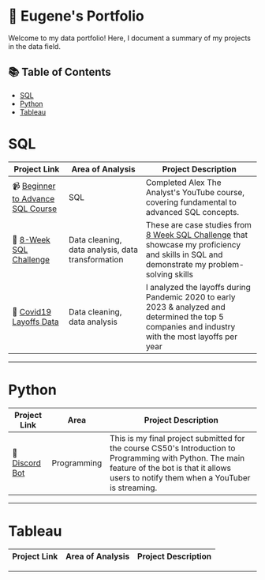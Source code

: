 # 📰 Eugene's Portfolio

Welcome to my data portfolio! Here, I document a summary of my projects in the data field. 

## 📚 Table of Contents
- [SQL](#sql)
- [Python](#python)
- [Tableau](#tableau)

# SQL
| Project Link | Area of Analysis | Project Description | 
|---|---|---|
| 📹 [Beginner to Advance SQL Course](https://github.com/Eugene-C1/Beginner-Advance-SQL-Course) | SQL | Completed Alex The Analyst's YouTube course, covering fundamental to advanced SQL concepts. |  
| 🧠 [8-Week SQL Challenge](https://github.com/Eugene-C1/8-Week-SQL-Challenge) | Data cleaning, data analysis, data transformation | These are case studies from [8 Week SQL Challenge](https://8weeksqlchallenge.com/) that showcase my proficiency and skills in SQL and demonstrate my problem-solving skills  |  
| 🏢 [Covid19 Layoffs Data](https://github.com/Eugene-C1/COVID19-Layoffs-Data-SQL) | Data cleaning, data analysis | I analyzed the layoffs during Pandemic 2020 to early 2023 & analyzed and determined the top 5 companies and industry with the most layoffs per year|  

***

# Python
| Project Link | Area | Project Description | 
|---|---|---|
| 🤖 [Discord Bot](https://github.com/Eugene-C1/CS50-Final-Project) | Programming | This is my final project submitted for the course CS50's Introduction to Programming with Python. The main feature of the bot is that it allows users to notify them when a YouTuber is streaming. |  

***

# Tableau
| Project Link | Area of Analysis | Project Description | 
|---|---|---|


***
